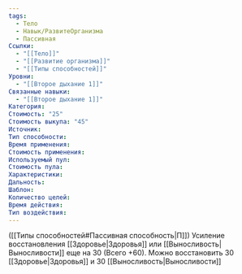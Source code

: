```yaml
---
tags:
  - Тело
  - Навык/РазвитеОрганизма
  - Пассивная
Ссылки:
  - "[[Тело]]"
  - "[[Развитие организма]]"
  - "[[Типы способностей]]"
Уровни:
  - "[[Второе дыхание 1]]"
Связанные навыки:
  - "[[Второе дыхание 1]]"
Категория: 
Стоимость: "25"
Стоимость выкупа: "45"
Источник:
Тип способности:
Время применения:
Стоимость применения:
Используемый пул:
Стоимость пула:
Характеристики:
Дальность:
Шаблон:
Количество целей:
Время действия:
Тип воздействия:
---
```

([[Типы способностей#Пассивная способность|П]]) Усиление восстановления [[Здоровье|Здоровья]] или [[Выносливость|Выносливости]] еще на 30 (Всего +60). 
Можно восстановить 30 [[Здоровье|Здоровья]] и 30 [[Выносливость|Выносливости]]